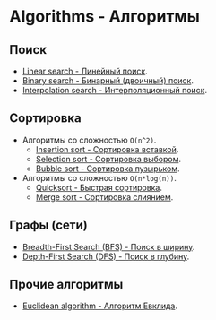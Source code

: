 ﻿# Algorithms - Алгоритмы

## Поиск

- [Linear search - Линейный поиск](./Search/LinearSearch/LinearSearch.md).
- [Binary search - Бинарный (двоичный) поиск](./Search/BinarySearch/BinarySearch.md).
- [Interpolation search - Интерполяционный поиск](./Search/InterpolationSearch/InterpolationSearch.md).

## Сортировка

- Алгоритмы со сложностью `O(n^2)`.
   - [Insertion sort - Сортировка вставкой](./Sorting/InsertionSort/InsertionSort.md).
   - [Selection sort - Сортировка выбором](./Sorting/SelectionSort/SelectionSort.md).
   - [Bubble sort - Сортировка пузырьком](./Sorting/BubbleSort/BubbleSort.md).
- Алгоритмы со сложностью `O(n*log(n))`.
   - [Quicksort - Быстрая сортировка](./Sorting/Quicksort/Quicksort.md).
   - [Merge sort - Сортировка слиянием](./Sorting/MergeSort/MergeSort.md).

## Графы (сети)

- [Breadth-First Search (BFS) - Поиск в ширину](./Graph/BreadthFirstSearch/BreadthFirstSearch.md).
- [Depth-First Search (DFS) - Поиск в глубину](./Graph/DepthFirstSearch/DepthFirstSearch.md).

## Прочие алгоритмы

- [Euclidean algorithm - Алгоритм Евклида](./EuclideanAlgorithm/EuclideanAlgorithm.md).
